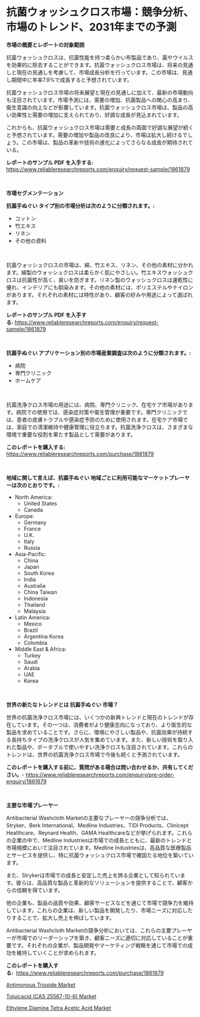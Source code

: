 <p><h1>抗菌ウォッシュクロス市場：競争分析、市場のトレンド、2031年までの予測</h1></p><p><strong>市場の概要とレポートの対象範囲</strong></p>
<p><p>抗菌ウォッシュクロスは、抗菌性能を持つ柔らかい布製品であり、菌やウイルスを効果的に除去することができます。抗菌ウォッシュクロス市場は、将来の見通しと現在の見通しを考慮して、市場成長分析を行っています。この市場は、見通し期間中に年率7.9%で成長すると予想されています。</p><p>抗菌ウォッシュクロス市場の将来展望と現在の見通しに加えて、最新の市場動向も注目されています。市場予測には、需要の増加、抗菌製品への関心の高まり、衛生意識の向上などが影響しています。抗菌ウォッシュクロス市場は、製品の高い効果性と需要の増加に支えられており、好調な成長が見込まれています。</p><p>これからも、抗菌ウォッシュクロス市場は需要と成長の両面で好調な展望が続くと予想されています。需要の増加や製品の改良により、市場は拡大し続けるでしょう。この市場は、製品の革新や技術の進化によってさらなる成長が期待されている。</p></p>
<p><strong>レポートのサンプル PDF を入手する:</strong> <a href="https://www.reliableresearchreports.com/enquiry/request-sample/1861879">https://www.reliableresearchreports.com/enquiry/request-sample/1861879</a></p>
<p>&nbsp;</p>
<p><strong>市場セグメンテーション</strong></p>
<p><strong>抗菌手ぬぐい タイプ別の市場分析は次のように分類されます。:</strong></p>
<p><ul><li>コットン</li><li>竹エキス</li><li>リネン</li><li>その他の資料</li></ul></p>
<p>&nbsp;</p>
<p><p>抗菌ウォッシュクロスの市場は、綿、竹エキス、リネン、その他の素材に分かれます。綿製のウォッシュクロスは柔らかく肌にやさしい。竹エキスウォッシュクロスは抗菌性が高く、臭いを防ぎます。リネン製のウォッシュクロスは速乾性に優れ、インテリアにも馴染みます。その他の素材には、ポリエステルやナイロンがあります。それぞれの素材には特性があり、顧客の好みや用途によって選ばれます。</p></p>
<p><strong>レポートのサンプル PDF を入手する:</strong>&nbsp;<a href="https://www.reliableresearchreports.com/enquiry/request-sample/1861879">https://www.reliableresearchreports.com/enquiry/request-sample/1861879</a></p>
<p>&nbsp;</p>
<p><strong> 抗菌手ぬぐい アプリケーション別の市場産業調査は次のように分類されます。:</strong></p>
<p><ul><li>病院</li><li>専門クリニック</li><li>ホームケア</li></ul></p>
<p>&nbsp;</p>
<p><p>抗菌洗浄クロス市場の用途には、病院、専門クリニック、在宅ケア市場があります。病院での使用では、感染症対策や衛生管理が重要です。専門クリニックでは、患者の皮膚トラブルや感染症予防のために使用されます。在宅ケア市場では、家庭での清潔維持や健康管理に役立ちます。抗菌洗浄クロスは、さまざまな環境で重要な役割を果たす製品として需要があります。</p></p>
<p><strong>このレポートを購入する:</strong>&nbsp; <a href="https://www.reliableresearchreports.com/purchase/1861879">https://www.reliableresearchreports.com/purchase/1861879</a></p>
<p>&nbsp;</p>
<p><strong>地域に関して言えば、抗菌手ぬぐい 地域ごとに利用可能なマーケットプレーヤーは次のとおりです。:</strong></p>
<p><ul>
    <li>
        North America:
        <ul>
            <li>United States</li>
            <li>Canada</li>
        </ul>
    </li>
    <li>
        Europe:
        <ul>
            <li>Germany</li>
            <li>France</li>
            <li>U.K.</li>
            <li>Italy</li>
            <li>Russia</li>
        </ul>
    </li>
    <li>
        Asia-Pacific:
        <ul>
            <li>China</li>
            <li>Japan</li>
            <li>South Korea</li>
            <li>India</li>
            <li>Australia</li>
            <li>China Taiwan</li>
            <li>Indonesia</li>
            <li>Thailand</li>
            <li>Malaysia</li>
        </ul>
    </li>
    <li>
        Latin America:
        <ul>
            <li>Mexico</li>
            <li>Brazil</li>
            <li>Argentina Korea</li>
            <li>Colombia</li>
        </ul>
    </li>
    <li>
        Middle East & Africa:
        <ul>
            <li>Turkey</li>
            <li>Saudi</li>
            <li>Arabia</li>
            <li>UAE</li>
            <li>Korea</li>
        </ul>
    </li>
    </ul></p>
<p>&nbsp;</p>
<p><strong>世界の新たなトレンドとは 抗菌手ぬぐい 市場？</strong></p>
<p><p>世界の抗菌洗浄クロス市場には、いくつかの新興トレンドと現在のトレンドが存在しています。その一つは、消費者がより健康志向になっており、より衛生的な製品を求めていることです。さらに、環境にやさしい製品や、抗菌効果が持続する長持ちタイプの洗浄クロスが人気を集めています。また、新しい技術を取り入れた製品や、ポータブルで使いやすい洗浄クロスも注目されています。これらのトレンドは、世界の抗菌洗浄クロス市場で今後も続くと予測されています。</p></p>
<p><strong>このレポートを購入する前に、質問がある場合は問い合わせるか、共有してください。</strong>- <a href="https://www.reliableresearchreports.com/enquiry/pre-order-enquiry/1861879">https://www.reliableresearchreports.com/enquiry/pre-order-enquiry/1861879</a></p>
<p>&nbsp;</p>
<p><strong>主要な市場プレーヤー</strong></p>
<p><p>Antibacterial Washcloth Marketの主要なプレーヤーの競争分析では、Stryker、Berk International、Medline Industries、TIDI Products、Clinicept Healthcare、Reynard Health、GAMA Healthcareなどが挙げられます。これらの企業の中で、Medline Industriesは市場での成長とともに、最新のトレンドと市場規模において注目されています。Medline Industriesは、高品質な医療製品とサービスを提供し、特に抗菌ウォッシュクロス市場で確固たる地位を築いています。</p><p>また、Strykerは市場での成長と安定した売上を誇る企業として知られています。彼らは、高品質な製品と革新的なソリューションを提供することで、顧客からの信頼を得ています。</p><p>他の企業も、製品の品質や効果、顧客サービスなどを通じて市場で競争力を維持しています。これらの企業は、新しい製品を開発したり、市場ニーズに対応したりすることで、拡大し売上を伸ばしています。</p><p>Antibacterial Washcloth Marketの競争分析においては、これらの主要プレーヤーが市場でのリーダーシップを築き、顧客ニーズに適切に対応していることが重要です。それぞれの企業が、製品開発やマーケティング戦略を通じて市場での成功を維持していくことが求められます。</p></p>
<p><strong>このレポートを購入する:</strong>&nbsp;&nbsp;<a href="https://www.reliableresearchreports.com/purchase/1861879">https://www.reliableresearchreports.com/purchase/1861879</a></p>
<p><p><a href="https://view.publitas.com/reportprime-1/antimonous-trioxide-market-dynamics-2023-2030-also-about-its-market-trends-projections-and-opportunities/">Antimonous Trioxide Market</a></p><p><a href="https://view.publitas.com/reportprime-1/toluicacid-cas-25567-10-6-market-dynamics-2023-2030-also-about-its-market-trends-projections-and-opportunities/">Toluicacid (CAS 25567-10-6) Market</a></p><p><a href="https://github.com/Angelnienowdseej3e45z3p8c/Market-Research-Report-List-1/blob/main/ethylene-diamine-tetra-acetic-acid-market.md">Ethylene Diamine Tetra Acetic Acid Market</a></p></p>